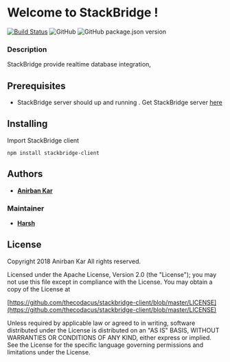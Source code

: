 # Welcome to StackBridge !
[![Build Status](https://travis-ci.com/thecodacus/stackbridge-client.svg?branch=master)](https://travis-ci.com/thecodacus/stackbridge-client)
![GitHub](https://img.shields.io/github/license/thecodacus/stackbridge-client.svg?style=popout)
![GitHub package.json version](https://img.shields.io/github/package-json/v/thecodacus/stackbridge-client.svg?style=popout)
### Description

StackBridge provide realtime database integration,
## Prerequisites
- StackBridge server should up and running . Get StackBridge server [here](#)
## Installing
Import StackBridge client
```
npm install stackbridge-client
```
## Authors
*  **[Anirban Kar](http://thecodacus.com/author/admin/)**
### Maintainer
*  **[Harsh](https://github.com/smartHarsh)**
## License
Copyright 2018 Anirban Kar All rights reserved.

Licensed under the Apache License, Version 2.0 (the "License"); you may not use this file except in compliance with the License. You may obtain a copy of the License at

[https://github.com/thecodacus/stackbridge-client/blob/master/LICENSE](https://github.com/thecodacus/stackbridge-client/blob/master/LICENSE)

Unless required by applicable law or agreed to in writing, software distributed under the License is distributed on an "AS IS" BASIS, WITHOUT WARRANTIES OR CONDITIONS OF ANY KIND, either express or implied. See the License for the specific language governing permissions and limitations under the License.
